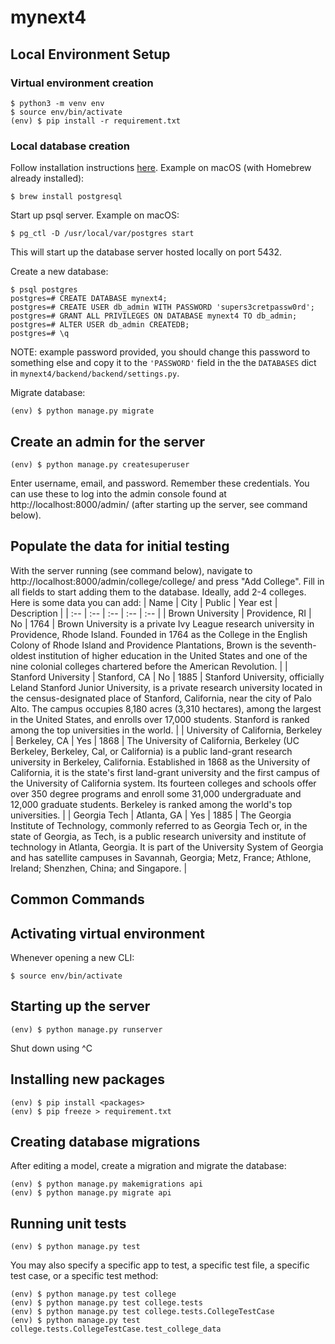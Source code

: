 # mynext4

## Local Environment Setup

### Virtual environment creation
```
$ python3 -m venv env
$ source env/bin/activate
(env) $ pip install -r requirement.txt
```

### Local database creation
Follow installation instructions [here](https://www.postgresql.org/download/). Example on macOS (with Homebrew already installed):
```
$ brew install postgresql
```

Start up psql server. Example on macOS:
```
$ pg_ctl -D /usr/local/var/postgres start
```
This will start up the database server hosted locally on port 5432.

Create a new database:
```
$ psql postgres
postgres=# CREATE DATABASE mynext4;
postgres=# CREATE USER db_admin WITH PASSWORD 'supers3cretpassw0rd';
postgres=# GRANT ALL PRIVILEGES ON DATABASE mynext4 TO db_admin;
postgres=# ALTER USER db_admin CREATEDB;
postgres=# \q
```
NOTE: example password provided, you should change this password to something else and copy it to the `'PASSWORD'` field in the the `DATABASES` dict in `mynext4/backend/backend/settings.py`.

Migrate database:
```
(env) $ python manage.py migrate
```

## Create an admin for the server
```
(env) $ python manage.py createsuperuser
```
Enter username, email, and password. Remember these credentials. You can use these to log into the admin console found at http://localhost:8000/admin/ (after starting up the server, see command below).

## Populate the data for initial testing
With the server running (see command below), navigate to http://localhost:8000/admin/college/college/ and press "Add College". Fill in all fields to start adding them to the database. Ideally, add 2-4 colleges. Here is some data you can add:
| Name | City | Public | Year est | Description |
| :-- | :-- | :-- | :-- | :-- |
| Brown University | Providence, RI | No | 1764 | Brown University is a private Ivy League research university in Providence, Rhode Island. Founded in 1764 as the College in the English Colony of Rhode Island and Providence Plantations, Brown is the seventh-oldest institution of higher education in the United States and one of the nine colonial colleges chartered before the American Revolution. |
| Stanford University | Stanford, CA | No | 1885 | Stanford University, officially Leland Stanford Junior University, is a private research university located in the census-designated place of Stanford, California, near the city of Palo Alto. The campus occupies 8,180 acres (3,310 hectares), among the largest in the United States, and enrolls over 17,000 students. Stanford is ranked among the top universities in the world. |
| University of California, Berkeley | Berkeley, CA | Yes | 1868 | The University of California, Berkeley (UC Berkeley, Berkeley, Cal, or California) is a public land-grant research university in Berkeley, California. Established in 1868 as the University of California, it is the state's first land-grant university and the first campus of the University of California system. Its fourteen colleges and schools offer over 350 degree programs and enroll some 31,000 undergraduate and 12,000 graduate students. Berkeley is ranked among the world's top universities. |
| Georgia Tech | Atlanta, GA | Yes | 1885 | The Georgia Institute of Technology, commonly referred to as Georgia Tech or, in the state of Georgia, as Tech, is a public research university and institute of technology in Atlanta, Georgia. It is part of the University System of Georgia and has satellite campuses in Savannah, Georgia; Metz, France; Athlone, Ireland; Shenzhen, China; and Singapore. |

## Common Commands

## Activating virtual environment
Whenever opening a new CLI:
```
$ source env/bin/activate
```

## Starting up the server
```
(env) $ python manage.py runserver
```
Shut down using ^C

## Installing new packages
```
(env) $ pip install <packages>
(env) $ pip freeze > requirement.txt
```

## Creating database migrations
After editing a model, create a migration and migrate the database:
```
(env) $ python manage.py makemigrations api
(env) $ python manage.py migrate api
```

## Running unit tests
```
(env) $ python manage.py test
```
You may also specify a specific app to test, a specific test file, a specific test case, or a specific test method:
```
(env) $ python manage.py test college
(env) $ python manage.py test college.tests
(env) $ python manage.py test college.tests.CollegeTestCase
(env) $ python manage.py test college.tests.CollegeTestCase.test_college_data
```
